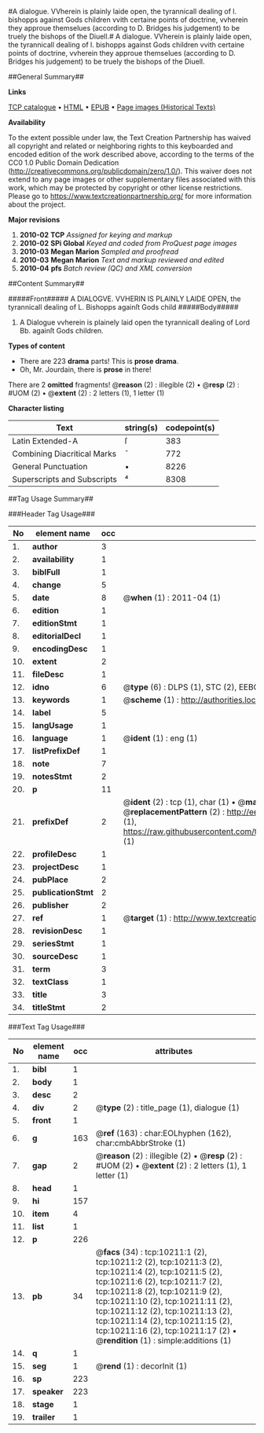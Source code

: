 #A dialogue. VVherein is plainly laide open, the tyrannicall dealing of l. bishopps against Gods children vvith certaine points of doctrine, vvherein they approue themselues (according to D. Bridges his judgement) to be truely the bishops of the Diuell.#
A dialogue. VVherein is plainly laide open, the tyrannicall dealing of l. bishopps against Gods children vvith certaine points of doctrine, vvherein they approue themselues (according to D. Bridges his judgement) to be truely the bishops of the Diuell.

##General Summary##

**Links**

[TCP catalogue](http://www.ota.ox.ac.uk/tcp/)  • 
[HTML](http://tei.it.ox.ac.uk/tcp/Texts-HTML/free/A20/A20393.html)  • 
[EPUB](http://tei.it.ox.ac.uk/tcp/Texts-EPUB/free/A20/A20393.epub) • 
[Page images (Historical Texts)](https://historicaltexts.jisc.ac.uk/eebo-99845319e)

**Availability**

To the extent possible under law, the Text Creation Partnership has waived all copyright and related or neighboring rights to this keyboarded and encoded edition of the work described above, according to the terms of the CC0 1.0 Public Domain Dedication (http://creativecommons.org/publicdomain/zero/1.0/). This waiver does not extend to any page images or other supplementary files associated with this work, which may be protected by copyright or other license restrictions. Please go to https://www.textcreationpartnership.org/ for more information about the project.

**Major revisions**

1. __2010-02__ __TCP__ *Assigned for keying and markup*
1. __2010-02__ __SPi Global__ *Keyed and coded from ProQuest page images*
1. __2010-03__ __Megan Marion__ *Sampled and proofread*
1. __2010-03__ __Megan Marion__ *Text and markup reviewed and edited*
1. __2010-04__ __pfs__ *Batch review (QC) and XML conversion*

##Content Summary##

#####Front#####
A DIALOGVE. VVHERIN IS PLAINLY LAIDE OPEN, the tyrannicall dealing of L. Bishopps againſt Gods child
#####Body#####

1. A Dialogue vvherein is plainely laid open the tyrannicall dealing of Lord Bb. againſt Gods children.

**Types of content**

  * There are 223 **drama** parts! This is **prose drama**.
  * Oh, Mr. Jourdain, there is **prose** in there!

There are 2 **omitted** fragments! 
 @__reason__ (2) : illegible (2)  •  @__resp__ (2) : #UOM (2)  •  @__extent__ (2) : 2 letters (1), 1 letter (1)

**Character listing**


|Text|string(s)|codepoint(s)|
|---|---|---|
|Latin Extended-A|ſ|383|
|Combining             Diacritical Marks|̄|772|
|General Punctuation|•|8226|
|Superscripts             and Subscripts|⁴|8308|

##Tag Usage Summary##

###Header Tag Usage###

|No|element name|occ|attributes|
|---|---|---|---|
|1.|__author__|3||
|2.|__availability__|1||
|3.|__biblFull__|1||
|4.|__change__|5||
|5.|__date__|8| @__when__ (1) : 2011-04 (1)|
|6.|__edition__|1||
|7.|__editionStmt__|1||
|8.|__editorialDecl__|1||
|9.|__encodingDesc__|1||
|10.|__extent__|2||
|11.|__fileDesc__|1||
|12.|__idno__|6| @__type__ (6) : DLPS (1), STC (2), EEBO-CITATION (1), PROQUEST (1), VID (1)|
|13.|__keywords__|1| @__scheme__ (1) : http://authorities.loc.gov/ (1)|
|14.|__label__|5||
|15.|__langUsage__|1||
|16.|__language__|1| @__ident__ (1) : eng (1)|
|17.|__listPrefixDef__|1||
|18.|__note__|7||
|19.|__notesStmt__|2||
|20.|__p__|11||
|21.|__prefixDef__|2| @__ident__ (2) : tcp (1), char (1)  •  @__matchPattern__ (2) : ([0-9\-]+):([0-9IVX]+) (1), (.+) (1)  •  @__replacementPattern__ (2) : http://eebo.chadwyck.com/downloadtiff?vid=$1&page=$2 (1), https://raw.githubusercontent.com/textcreationpartnership/Texts/master/tcpchars.xml#$1 (1)|
|22.|__profileDesc__|1||
|23.|__projectDesc__|1||
|24.|__pubPlace__|2||
|25.|__publicationStmt__|2||
|26.|__publisher__|2||
|27.|__ref__|1| @__target__ (1) : http://www.textcreationpartnership.org/docs/. (1)|
|28.|__revisionDesc__|1||
|29.|__seriesStmt__|1||
|30.|__sourceDesc__|1||
|31.|__term__|3||
|32.|__textClass__|1||
|33.|__title__|3||
|34.|__titleStmt__|2||


###Text Tag Usage###

|No|element name|occ|attributes|
|---|---|---|---|
|1.|__bibl__|1||
|2.|__body__|1||
|3.|__desc__|2||
|4.|__div__|2| @__type__ (2) : title_page (1), dialogue (1)|
|5.|__front__|1||
|6.|__g__|163| @__ref__ (163) : char:EOLhyphen (162), char:cmbAbbrStroke (1)|
|7.|__gap__|2| @__reason__ (2) : illegible (2)  •  @__resp__ (2) : #UOM (2)  •  @__extent__ (2) : 2 letters (1), 1 letter (1)|
|8.|__head__|1||
|9.|__hi__|157||
|10.|__item__|4||
|11.|__list__|1||
|12.|__p__|226||
|13.|__pb__|34| @__facs__ (34) : tcp:10211:1 (2), tcp:10211:2 (2), tcp:10211:3 (2), tcp:10211:4 (2), tcp:10211:5 (2), tcp:10211:6 (2), tcp:10211:7 (2), tcp:10211:8 (2), tcp:10211:9 (2), tcp:10211:10 (2), tcp:10211:11 (2), tcp:10211:12 (2), tcp:10211:13 (2), tcp:10211:14 (2), tcp:10211:15 (2), tcp:10211:16 (2), tcp:10211:17 (2)  •  @__rendition__ (1) : simple:additions (1)|
|14.|__q__|1||
|15.|__seg__|1| @__rend__ (1) : decorInit (1)|
|16.|__sp__|223||
|17.|__speaker__|223||
|18.|__stage__|1||
|19.|__trailer__|1||
